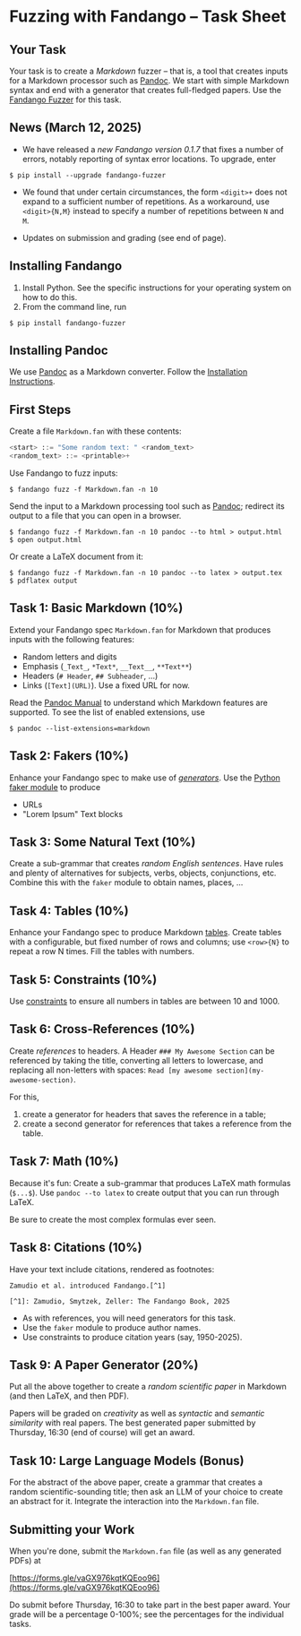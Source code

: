 # Fuzzing with Fandango – Task Sheet

## Your Task

Your task is to create a _Markdown_ fuzzer – that is, a tool that creates inputs for a Markdown processor such as [Pandoc](https://pandoc.org).
We start with simple Markdown syntax and end with a generator that creates full-fledged papers.
Use the [Fandango Fuzzer](https://fandango-fuzzer.github.io) for this task.


## News (March 12, 2025)

* We have released a _new Fandango version 0.1.7_ that fixes a number of errors, notably reporting of syntax error locations. To upgrade, enter

```shell
$ pip install --upgrade fandango-fuzzer
```

* We found that under certain circumstances, the form `<digit>+` does not expand to a sufficient number of repetitions. As a workaround, use `<digit>{N,M}` instead to specify a number of repetitions between `N` and `M`.

* Updates on submission and grading (see end of page).


## Installing Fandango

1. Install Python. See the specific instructions for your operating system on how to do this.
2. From the command line, run

```shell
$ pip install fandango-fuzzer
```

## Installing Pandoc

We use [Pandoc](https://pandoc.org) as a Markdown converter.
Follow the [Installation Instructions](https://pandoc.org/installing.html).


## First Steps

Create a file `Markdown.fan` with these contents:

```python
<start> ::= "Some random text: " <random_text>
<random_text> ::= <printable>+
```

Use Fandango to fuzz inputs:

```shell
$ fandango fuzz -f Markdown.fan -n 10
```

Send the input to a Markdown processing tool such as [Pandoc](https://pandoc.org); redirect its output to a file that you can open in a browser.

```shell
$ fandango fuzz -f Markdown.fan -n 10 pandoc --to html > output.html
$ open output.html
```

Or create a LaTeX document from it:

```shell
$ fandango fuzz -f Markdown.fan -n 10 pandoc --to latex > output.tex
$ pdflatex output
```


## Task 1: Basic Markdown (10%)

Extend your Fandango spec `Markdown.fan` for Markdown that produces inputs with the following features:

* Random letters and digits
* Emphasis (`_Text_`, `*Text*`, `__Text__`, `**Text**`)
* Headers (`# Header`, `## Subheader`, ...)
* Links (`[Text](URL)`). Use a fixed URL for now.

Read the [Pandoc Manual](https://pandoc.org/MANUAL.html#pandocs-markdown) to understand which Markdown features are supported. To see the list of enabled extensions, use

```shell
$ pandoc --list-extensions=markdown
```

## Task 2: Fakers (10%)

Enhance your Fandango spec to make use of [_generators_](https://fandango-fuzzer.github.io/Generators.html). Use the [Python faker module](https://faker.readthedocs.io/en/master/) to produce

* URLs
* "Lorem Ipsum" Text blocks


## Task 3: Some Natural Text (10%)

Create a sub-grammar that creates _random English sentences_. Have rules and plenty of alternatives for subjects, verbs, objects, conjunctions, etc.
Combine this with the `faker` module to obtain names, places, ...


## Task 4: Tables (10%)

Enhance your Fandango spec to produce Markdown [tables](https://pandoc.org/MANUAL.html#tables). Create tables with a configurable, but fixed number of rows and columns; use `<row>{N}` to repeat a row N times.
Fill the tables with numbers.


## Task 5: Constraints (10%)

Use [constraints](https://fandango-fuzzer.github.io/Constraints.html) to ensure all numbers in tables are between 10 and 1000.


## Task 6: Cross-References (10%)

Create _references_ to headers. A Header `### My Awesome Section` can be referenced by taking the title, converting all letters to lowercase, and replacing all non-letters with spaces: `Read [my awesome section](my-awesome-section)`.

For this,

1. create a generator for headers that saves the reference in a table; 
2. create a second generator for references that takes a reference from the table.


## Task 7: Math (10%)

Because it's fun: Create a sub-grammar that produces LaTeX math formulas (`$...$`). Use `pandoc --to latex` to create output that you can run through LaTeX.

Be sure to create the most complex formulas ever seen.


## Task 8: Citations (10%)

Have your text include citations, rendered as footnotes:

```
Zamudio et al. introduced Fandango.[^1]

[^1]: Zamudio, Smytzek, Zeller: The Fandango Book, 2025
```

* As with references, you will need generators for this task.
* Use the `faker` module to produce author names.
* Use constraints to produce citation years (say, 1950-2025).


## Task 9: A Paper Generator (20%)

Put all the above together to create a _random scientific paper_ in Markdown (and then LaTeX, and then PDF).

Papers will be graded on _creativity_ as well as _syntactic_ and _semantic similarity_ with real papers. The best generated paper submitted by Thursday, 16:30 (end of course) will get an award.


## Task 10: Large Language Models (Bonus)

For the abstract of the above paper, create a grammar that creates a random scientific-sounding title; then ask an LLM of your choice to create an abstract for it. Integrate the interaction into the `Markdown.fan` file.


## Submitting your Work

When you're done, submit the `Markdown.fan` file (as well as any generated PDFs) at

[https://forms.gle/vaGX976kqtKQEoo96](https://forms.gle/vaGX976kqtKQEoo96)

Do submit before Thursday, 16:30 to take part in the best paper award.
Your grade will be a percentage 0-100%; see the percentages for the individual tasks.